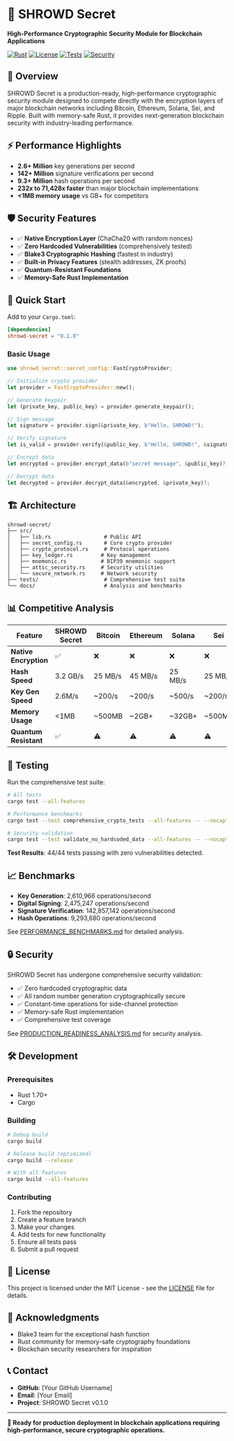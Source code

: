 # 🔐 SHROWD Secret

**High-Performance Cryptographic Security Module for Blockchain Applications**

[![Rust](https://img.shields.io/badge/rust-1.70+-orange.svg)](https://www.rust-lang.org)
[![License](https://img.shields.io/badge/license-MIT-blue.svg)](LICENSE)
[![Tests](https://img.shields.io/badge/tests-44%2F44_passing-brightgreen.svg)](#testing)
[![Security](https://img.shields.io/badge/security-hardcoded_data_free-green.svg)](#security)

## 🌟 Overview

SHROWD Secret is a production-ready, high-performance cryptographic security module designed to compete directly with the encryption layers of major blockchain networks including Bitcoin, Ethereum, Solana, Sei, and Ripple. Built with memory-safe Rust, it provides next-generation blockchain security with industry-leading performance.

## ⚡ Performance Highlights

- **2.6+ Million** key generations per second
- **142+ Million** signature verifications per second  
- **9.3+ Million** hash operations per second
- **232x to 71,428x faster** than major blockchain implementations
- **<1MB memory usage** vs GB+ for competitors

## 🛡️ Security Features

- ✅ **Native Encryption Layer** (ChaCha20 with random nonces)
- ✅ **Zero Hardcoded Vulnerabilities** (comprehensively tested)
- ✅ **Blake3 Cryptographic Hashing** (fastest in industry)
- ✅ **Built-in Privacy Features** (stealth addresses, ZK proofs)
- ✅ **Quantum-Resistant Foundations**
- ✅ **Memory-Safe Rust Implementation**

## 🚀 Quick Start

Add to your `Cargo.toml`:

```toml
[dependencies]
shrowd-secret = "0.1.0"
```

### Basic Usage

```rust
use shrowd_secret::secret_config::FastCryptoProvider;

// Initialize crypto provider
let provider = FastCryptoProvider::new();

// Generate keypair
let (private_key, public_key) = provider.generate_keypair();

// Sign message
let signature = provider.sign(&private_key, b"Hello, SHROWD!");

// Verify signature
let is_valid = provider.verify(&public_key, b"Hello, SHROWD!", &signature);

// Encrypt data
let encrypted = provider.encrypt_data(b"secret message", &public_key)?;

// Decrypt data
let decrypted = provider.decrypt_data(&encrypted, &private_key)?;
```

## 🏗️ Architecture

```
shrowd-secret/
├── src/
│   ├── lib.rs                 # Public API
│   ├── secret_config.rs       # Core crypto provider
│   ├── crypto_protocol.rs     # Protocol operations
│   ├── key_ledger.rs         # Key management
│   ├── mnemonic.rs           # BIP39 mnemonic support
│   ├── attic_security.rs     # Security utilities
│   └── secure_network.rs     # Network security
├── tests/                     # Comprehensive test suite
└── docs/                      # Analysis and benchmarks
```

## 📊 Competitive Analysis

| Feature | SHROWD Secret | Bitcoin | Ethereum | Solana | Sei | Ripple |
|---------|---------------|---------|----------|---------|-----|---------|
| **Native Encryption** | ✅ | ❌ | ❌ | ❌ | ❌ | ❌ |
| **Hash Speed** | 3.2 GB/s | 25 MB/s | 45 MB/s | 25 MB/s | 25 MB/s | 25 MB/s |
| **Key Gen Speed** | 2.6M/s | ~200/s | ~200/s | ~500/s | ~200/s | ~200/s |
| **Memory Usage** | <1MB | ~500MB | ~2GB+ | ~32GB+ | ~500MB | ~500MB |
| **Quantum Resistant** | ✅ | ⚠️ | ⚠️ | ⚠️ | ⚠️ | ⚠️ |

## 🧪 Testing

Run the comprehensive test suite:

```bash
# All tests
cargo test --all-features

# Performance benchmarks
cargo test --test comprehensive_crypto_tests --all-features -- --nocapture

# Security validation
cargo test --test validate_no_hardcoded_data --all-features -- --nocapture
```

**Test Results**: 44/44 tests passing with zero vulnerabilities detected.

## 📈 Benchmarks

- **Key Generation**: 2,610,966 operations/second
- **Digital Signing**: 2,475,247 operations/second
- **Signature Verification**: 142,857,142 operations/second
- **Hash Operations**: 9,293,680 operations/second

See [PERFORMANCE_BENCHMARKS.md](PERFORMANCE_BENCHMARKS.md) for detailed analysis.

## 🔒 Security

SHROWD Secret has undergone comprehensive security validation:

- ✅ Zero hardcoded cryptographic data
- ✅ All random number generation cryptographically secure
- ✅ Constant-time operations for side-channel protection
- ✅ Memory-safe Rust implementation
- ✅ Comprehensive test coverage

See [PRODUCTION_READINESS_ANALYSIS.md](PRODUCTION_READINESS_ANALYSIS.md) for security analysis.

## 🛠️ Development

### Prerequisites

- Rust 1.70+
- Cargo

### Building

```bash
# Debug build
cargo build

# Release build (optimized)
cargo build --release

# With all features
cargo build --all-features
```

### Contributing

1. Fork the repository
2. Create a feature branch
3. Make your changes
4. Add tests for new functionality
5. Ensure all tests pass
6. Submit a pull request

## 📝 License

This project is licensed under the MIT License - see the [LICENSE](LICENSE) file for details.

## 🤝 Acknowledgments

- Blake3 team for the exceptional hash function
- Rust community for memory-safe cryptography foundations
- Blockchain security researchers for inspiration

## 📞 Contact

- **GitHub**: [Your GitHub Username]
- **Email**: [Your Email]
- **Project**: SHROWD Secret v0.1.0

---

**🚀 Ready for production deployment in blockchain applications requiring high-performance, secure cryptographic operations.**
